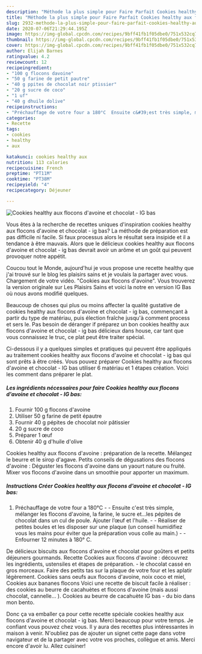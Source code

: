 ```yaml
---
description: "Méthode la plus simple pour Faire Parfait Cookies healthy aux flocons d&amp;#39;avoine et chocolat - IG bas"
title: "Méthode la plus simple pour Faire Parfait Cookies healthy aux flocons d&amp;#39;avoine et chocolat - IG bas"
slug: 2932-methode-la-plus-simple-pour-faire-parfait-cookies-healthy-aux-flocons-d-and-39-avoine-et-chocolat-ig-bas
date: 2020-07-06T21:29:44.195Z
image: https://img-global.cpcdn.com/recipes/9bff41fb1f05dbe0/751x532cq70/cookies-healthy-aux-flocons-davoine-et-chocolat-ig-bas-photo-principale-de-la-recette.jpg
thumbnail: https://img-global.cpcdn.com/recipes/9bff41fb1f05dbe0/751x532cq70/cookies-healthy-aux-flocons-davoine-et-chocolat-ig-bas-photo-principale-de-la-recette.jpg
cover: https://img-global.cpcdn.com/recipes/9bff41fb1f05dbe0/751x532cq70/cookies-healthy-aux-flocons-davoine-et-chocolat-ig-bas-photo-principale-de-la-recette.jpg
author: Elijah Barnes
ratingvalue: 4.2
reviewcount: 12
recipeingredient:
- "100 g flocons davoine"
- "50 g farine de petit pautre"
- "40 g ppites de chocolat noir ptissier"
- "20 g sucre de coco"
- "1 uf"
- "40 g dhuile dolive"
recipeinstructions:
- "Préchauffage de votre four a 180°C  Ensuite c&#39;est très simple, mélanger les flocons d&#39;avoine, la farine, le sucre et...les pépites de chocolat dans un cul de poule. Ajouter l’œuf et l&#39;huile.  Réaliser de petites boules et les disposer sur une plaque (un conseil humidifiez vous les mains pour éviter que la préparation vous colle au main.)  Enfourner 12 minutes à 180° C."
categories:
- Recette
tags:
- cookies
- healthy
- aux

katakunci: cookies healthy aux 
nutrition: 113 calories
recipecuisine: French
preptime: "PT11M"
cooktime: "PT38M"
recipeyield: "4"
recipecategory: Déjeuner

---
```



![Cookies healthy aux flocons d&#39;avoine et chocolat - IG bas](https://img-global.cpcdn.com/recipes/9bff41fb1f05dbe0/751x532cq70/cookies-healthy-aux-flocons-davoine-et-chocolat-ig-bas-photo-principale-de-la-recette.jpg)

Vous êtes à la recherche de recettes uniques d'inspiration cookies healthy aux flocons d&#39;avoine et chocolat - ig bas? La méthode de préparation est pas difficile ni facile. Si faux processus alors le résultat sera insipide et il a tendance à être mauvais. Alors que le délicieux cookies healthy aux flocons d&#39;avoine et chocolat - ig bas devrait avoir un arôme et un goût qui peuvent provoquer notre appétit.

Coucou tout le Monde, aujourd&#39;hui je vous propose une recette healthy que j&#39;ai trouvé sur le blog les plaisirs sains et je voulais la partager avec vous. Chargement de votre vidéo. &#34;Cookies aux flocons d&#39;avoine&#34;. Vous trouverez la version originale sur Les Plaisirs Sains et voici la notre en version IG Bas où nous avons modifié quelques.

Beaucoup de choses qui plus ou moins affecter la qualité gustative de cookies healthy aux flocons d&#39;avoine et chocolat - ig bas, commençant à partir du type de matériau, puis élection fraîche jusqu'à comment process et sers le. Pas besoin de déranger if préparez un bon cookies healthy aux flocons d&#39;avoine et chocolat - ig bas délicieux dans house, car tant que vous connaissez le truc, ce plat peut être traiter spécial.


Ci-dessous il y a quelques simples et pratiques qui peuvent être appliqués au traitement cookies healthy aux flocons d&#39;avoine et chocolat - ig bas qui sont prêts à être créés. Vous pouvez préparer Cookies healthy aux flocons d&#39;avoine et chocolat - IG bas utiliser 6 matériau et 1 étapes création. Voici les comment dans préparer le plat.

<!--inarticleads1-->

##### Les ingrédients nécessaires pour faire Cookies healthy aux flocons d&#39;avoine et chocolat - IG bas:

1. Fournir 100 g flocons d&#39;avoine
1. Utiliser 50 g farine de petit épautre
1. Fournir 40 g pépites de chocolat noir pâtissier
1.  20 g sucre de coco
1. Préparer 1 œuf
1. Obtenir 40 g d&#39;huile d&#39;olive


Cookies healthy aux flocons d&#39;avoine : préparation de la recette. Mélangez le beurre et le sirop d&#39;agave. Petits conseils de dégusations des flocons d&#39;avoine : Déguster les flocons d&#39;avoine dans un yaourt nature ou fruité. Mixer vos flocons d&#39;avoine dans un smoothie pour apporter un maximum. 

<!--inarticleads2-->

##### Instructions Créer Cookies healthy aux flocons d&#39;avoine et chocolat - IG bas:

1. Préchauffage de votre four a 180°C -  - Ensuite c&#39;est très simple, mélanger les flocons d&#39;avoine, la farine, le sucre et...les pépites de chocolat dans un cul de poule. Ajouter l’œuf et l&#39;huile. -  - Réaliser de petites boules et les disposer sur une plaque (un conseil humidifiez vous les mains pour éviter que la préparation vous colle au main.) -  - Enfourner 12 minutes à 180° C.


De délicieux biscuits aux flocons d&#39;avoine et chocolat pour goûters et petits déjeuners gourmands. Recette Cookies aux flocons d&#39;avoine : découvrez les ingrédients, ustensiles et étapes de préparation. - le chocolat cassé en gros morceaux. Faire des petits tas sur la plaque de votre four et les aplatir légèrement. Cookies sans oeufs aux flocons d&#39;avoine, noix coco et miel, Cookies aux bananes flocons Voici une recette de biscuit facile à réaliser : des cookies au beurre de cacahuètes et flocons d&#39;avoine (mais aussi chocolat, cannelle… ). Cookies au beurre de cacahuète IG bas - du bio dans mon bento. 


Donc ça va emballer ça pour cette recette spéciale cookies healthy aux flocons d&#39;avoine et chocolat - ig bas. Merci beaucoup pour votre temps. Je confiant vous pouvez chez vous. Il y aura des recettes plus  intéressantes in maison à venir. N'oubliez pas de ajouter un signet cette page dans votre navigateur et de la partager avec votre vos proches, collègue et amis. Merci encore d'avoir lu. Allez cuisiner!

